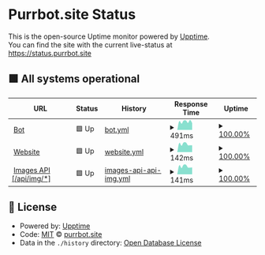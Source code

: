 # Purrbot.site Status

This is the open-source Uptime monitor powered by [Upptime](https://upptime.js.org).  
You can find the site with the current live-status at https://status.purrbot.site

## <!--live status--> **🟩 All systems operational**

<!--start: status pages-->
<!-- This summary is generated by Upptime (https://github.com/upptime/upptime) -->
<!-- Do not edit this manually, your changes will be overwritten -->
<!-- prettier-ignore -->
| URL | Status | History | Response Time | Uptime |
| --- | ------ | ------- | ------------- | ------ |
| <img alt="" src="https://purrbot.site/assets/img/avatar.png" height="13"> [Bot](https://purrbot.site/shards) | 🟩 Up | [bot.yml](https://github.com/purrbot-site/Status/commits/HEAD/history/bot.yml) | <details><summary><img alt="Response time graph" src="./graphs/bot/response-time-week.png" height="20"> 491ms</summary><br><a href="https://status.purrbot.site/history/bot"><img alt="Response time 461" src="https://img.shields.io/endpoint?url=https%3A%2F%2Fraw.githubusercontent.com%2Fpurrbot-site%2FStatus%2FHEAD%2Fapi%2Fbot%2Fresponse-time.json"></a><br><a href="https://status.purrbot.site/history/bot"><img alt="24-hour response time 406" src="https://img.shields.io/endpoint?url=https%3A%2F%2Fraw.githubusercontent.com%2Fpurrbot-site%2FStatus%2FHEAD%2Fapi%2Fbot%2Fresponse-time-day.json"></a><br><a href="https://status.purrbot.site/history/bot"><img alt="7-day response time 491" src="https://img.shields.io/endpoint?url=https%3A%2F%2Fraw.githubusercontent.com%2Fpurrbot-site%2FStatus%2FHEAD%2Fapi%2Fbot%2Fresponse-time-week.json"></a><br><a href="https://status.purrbot.site/history/bot"><img alt="30-day response time 449" src="https://img.shields.io/endpoint?url=https%3A%2F%2Fraw.githubusercontent.com%2Fpurrbot-site%2FStatus%2FHEAD%2Fapi%2Fbot%2Fresponse-time-month.json"></a><br><a href="https://status.purrbot.site/history/bot"><img alt="1-year response time 465" src="https://img.shields.io/endpoint?url=https%3A%2F%2Fraw.githubusercontent.com%2Fpurrbot-site%2FStatus%2FHEAD%2Fapi%2Fbot%2Fresponse-time-year.json"></a></details> | <details><summary><a href="https://status.purrbot.site/history/bot">100.00%</a></summary><a href="https://status.purrbot.site/history/bot"><img alt="All-time uptime 100.00%" src="https://img.shields.io/endpoint?url=https%3A%2F%2Fraw.githubusercontent.com%2Fpurrbot-site%2FStatus%2FHEAD%2Fapi%2Fbot%2Fuptime.json"></a><br><a href="https://status.purrbot.site/history/bot"><img alt="24-hour uptime 100.00%" src="https://img.shields.io/endpoint?url=https%3A%2F%2Fraw.githubusercontent.com%2Fpurrbot-site%2FStatus%2FHEAD%2Fapi%2Fbot%2Fuptime-day.json"></a><br><a href="https://status.purrbot.site/history/bot"><img alt="7-day uptime 100.00%" src="https://img.shields.io/endpoint?url=https%3A%2F%2Fraw.githubusercontent.com%2Fpurrbot-site%2FStatus%2FHEAD%2Fapi%2Fbot%2Fuptime-week.json"></a><br><a href="https://status.purrbot.site/history/bot"><img alt="30-day uptime 100.00%" src="https://img.shields.io/endpoint?url=https%3A%2F%2Fraw.githubusercontent.com%2Fpurrbot-site%2FStatus%2FHEAD%2Fapi%2Fbot%2Fuptime-month.json"></a><br><a href="https://status.purrbot.site/history/bot"><img alt="1-year uptime 100.00%" src="https://img.shields.io/endpoint?url=https%3A%2F%2Fraw.githubusercontent.com%2Fpurrbot-site%2FStatus%2FHEAD%2Fapi%2Fbot%2Fuptime-year.json"></a></details>
| <img alt="" src="https://purrbot.site/assets/img/avatar.png" height="13"> [Website](https://purrbot.site) | 🟩 Up | [website.yml](https://github.com/purrbot-site/Status/commits/HEAD/history/website.yml) | <details><summary><img alt="Response time graph" src="./graphs/website/response-time-week.png" height="20"> 142ms</summary><br><a href="https://status.purrbot.site/history/website"><img alt="Response time 144" src="https://img.shields.io/endpoint?url=https%3A%2F%2Fraw.githubusercontent.com%2Fpurrbot-site%2FStatus%2FHEAD%2Fapi%2Fwebsite%2Fresponse-time.json"></a><br><a href="https://status.purrbot.site/history/website"><img alt="24-hour response time 122" src="https://img.shields.io/endpoint?url=https%3A%2F%2Fraw.githubusercontent.com%2Fpurrbot-site%2FStatus%2FHEAD%2Fapi%2Fwebsite%2Fresponse-time-day.json"></a><br><a href="https://status.purrbot.site/history/website"><img alt="7-day response time 142" src="https://img.shields.io/endpoint?url=https%3A%2F%2Fraw.githubusercontent.com%2Fpurrbot-site%2FStatus%2FHEAD%2Fapi%2Fwebsite%2Fresponse-time-week.json"></a><br><a href="https://status.purrbot.site/history/website"><img alt="30-day response time 132" src="https://img.shields.io/endpoint?url=https%3A%2F%2Fraw.githubusercontent.com%2Fpurrbot-site%2FStatus%2FHEAD%2Fapi%2Fwebsite%2Fresponse-time-month.json"></a><br><a href="https://status.purrbot.site/history/website"><img alt="1-year response time 143" src="https://img.shields.io/endpoint?url=https%3A%2F%2Fraw.githubusercontent.com%2Fpurrbot-site%2FStatus%2FHEAD%2Fapi%2Fwebsite%2Fresponse-time-year.json"></a></details> | <details><summary><a href="https://status.purrbot.site/history/website">100.00%</a></summary><a href="https://status.purrbot.site/history/website"><img alt="All-time uptime 100.00%" src="https://img.shields.io/endpoint?url=https%3A%2F%2Fraw.githubusercontent.com%2Fpurrbot-site%2FStatus%2FHEAD%2Fapi%2Fwebsite%2Fuptime.json"></a><br><a href="https://status.purrbot.site/history/website"><img alt="24-hour uptime 100.00%" src="https://img.shields.io/endpoint?url=https%3A%2F%2Fraw.githubusercontent.com%2Fpurrbot-site%2FStatus%2FHEAD%2Fapi%2Fwebsite%2Fuptime-day.json"></a><br><a href="https://status.purrbot.site/history/website"><img alt="7-day uptime 100.00%" src="https://img.shields.io/endpoint?url=https%3A%2F%2Fraw.githubusercontent.com%2Fpurrbot-site%2FStatus%2FHEAD%2Fapi%2Fwebsite%2Fuptime-week.json"></a><br><a href="https://status.purrbot.site/history/website"><img alt="30-day uptime 100.00%" src="https://img.shields.io/endpoint?url=https%3A%2F%2Fraw.githubusercontent.com%2Fpurrbot-site%2FStatus%2FHEAD%2Fapi%2Fwebsite%2Fuptime-month.json"></a><br><a href="https://status.purrbot.site/history/website"><img alt="1-year uptime 100.00%" src="https://img.shields.io/endpoint?url=https%3A%2F%2Fraw.githubusercontent.com%2Fpurrbot-site%2FStatus%2FHEAD%2Fapi%2Fwebsite%2Fuptime-year.json"></a></details>
| <img alt="" src="https://purrbot.site/assets/img/avatar.png" height="13"> [Images API [/api/img/*]](https://purrbot.site/api/img/sfw/background/img) | 🟩 Up | [images-api-api-img.yml](https://github.com/purrbot-site/Status/commits/HEAD/history/images-api-api-img.yml) | <details><summary><img alt="Response time graph" src="./graphs/images-api-api-img/response-time-week.png" height="20"> 141ms</summary><br><a href="https://status.purrbot.site/history/images-api-api-img"><img alt="Response time 142" src="https://img.shields.io/endpoint?url=https%3A%2F%2Fraw.githubusercontent.com%2Fpurrbot-site%2FStatus%2FHEAD%2Fapi%2Fimages-api-api-img%2Fresponse-time.json"></a><br><a href="https://status.purrbot.site/history/images-api-api-img"><img alt="24-hour response time 123" src="https://img.shields.io/endpoint?url=https%3A%2F%2Fraw.githubusercontent.com%2Fpurrbot-site%2FStatus%2FHEAD%2Fapi%2Fimages-api-api-img%2Fresponse-time-day.json"></a><br><a href="https://status.purrbot.site/history/images-api-api-img"><img alt="7-day response time 141" src="https://img.shields.io/endpoint?url=https%3A%2F%2Fraw.githubusercontent.com%2Fpurrbot-site%2FStatus%2FHEAD%2Fapi%2Fimages-api-api-img%2Fresponse-time-week.json"></a><br><a href="https://status.purrbot.site/history/images-api-api-img"><img alt="30-day response time 131" src="https://img.shields.io/endpoint?url=https%3A%2F%2Fraw.githubusercontent.com%2Fpurrbot-site%2FStatus%2FHEAD%2Fapi%2Fimages-api-api-img%2Fresponse-time-month.json"></a><br><a href="https://status.purrbot.site/history/images-api-api-img"><img alt="1-year response time 143" src="https://img.shields.io/endpoint?url=https%3A%2F%2Fraw.githubusercontent.com%2Fpurrbot-site%2FStatus%2FHEAD%2Fapi%2Fimages-api-api-img%2Fresponse-time-year.json"></a></details> | <details><summary><a href="https://status.purrbot.site/history/images-api-api-img">100.00%</a></summary><a href="https://status.purrbot.site/history/images-api-api-img"><img alt="All-time uptime 100.00%" src="https://img.shields.io/endpoint?url=https%3A%2F%2Fraw.githubusercontent.com%2Fpurrbot-site%2FStatus%2FHEAD%2Fapi%2Fimages-api-api-img%2Fuptime.json"></a><br><a href="https://status.purrbot.site/history/images-api-api-img"><img alt="24-hour uptime 100.00%" src="https://img.shields.io/endpoint?url=https%3A%2F%2Fraw.githubusercontent.com%2Fpurrbot-site%2FStatus%2FHEAD%2Fapi%2Fimages-api-api-img%2Fuptime-day.json"></a><br><a href="https://status.purrbot.site/history/images-api-api-img"><img alt="7-day uptime 100.00%" src="https://img.shields.io/endpoint?url=https%3A%2F%2Fraw.githubusercontent.com%2Fpurrbot-site%2FStatus%2FHEAD%2Fapi%2Fimages-api-api-img%2Fuptime-week.json"></a><br><a href="https://status.purrbot.site/history/images-api-api-img"><img alt="30-day uptime 100.00%" src="https://img.shields.io/endpoint?url=https%3A%2F%2Fraw.githubusercontent.com%2Fpurrbot-site%2FStatus%2FHEAD%2Fapi%2Fimages-api-api-img%2Fuptime-month.json"></a><br><a href="https://status.purrbot.site/history/images-api-api-img"><img alt="1-year uptime 100.00%" src="https://img.shields.io/endpoint?url=https%3A%2F%2Fraw.githubusercontent.com%2Fpurrbot-site%2FStatus%2FHEAD%2Fapi%2Fimages-api-api-img%2Fuptime-year.json"></a></details>

<!--end: status pages-->

## 📄 License

- Powered by: [Upptime](https://github.com/upptime/upptime)
- Code: [MIT](./LICENSE) © [purrbot.site](https://purrbot.site)
- Data in the `./history` directory: [Open Database License](https://opendatacommons.org/licenses/odbl/1-0/)

